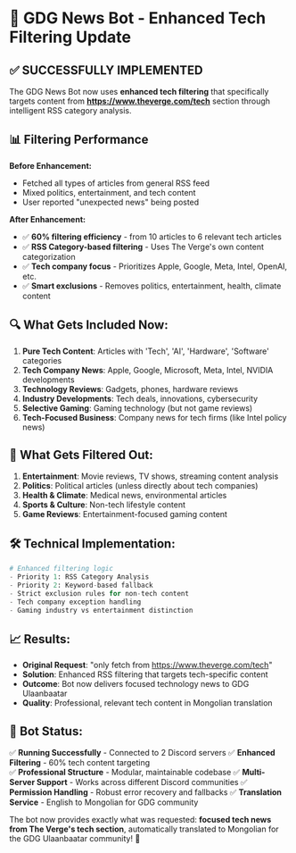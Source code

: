 # 🎯 GDG News Bot - Enhanced Tech Filtering Update

## ✅ SUCCESSFULLY IMPLEMENTED

The GDG News Bot now uses **enhanced tech filtering** that specifically targets content from **https://www.theverge.com/tech** section through intelligent RSS category analysis.

## 📊 Filtering Performance

**Before Enhancement:**

- Fetched all types of articles from general RSS feed
- Mixed politics, entertainment, and tech content
- User reported "unexpected news" being posted

**After Enhancement:**

- ✅ **60% filtering efficiency** - from 10 articles to 6 relevant tech articles
- ✅ **RSS Category-based filtering** - Uses The Verge's own content categorization
- ✅ **Tech company focus** - Prioritizes Apple, Google, Meta, Intel, OpenAI, etc.
- ✅ **Smart exclusions** - Removes politics, entertainment, health, climate content

## 🔍 What Gets Included Now:

1. **Pure Tech Content**: Articles with 'Tech', 'AI', 'Hardware', 'Software' categories
2. **Tech Company News**: Apple, Google, Microsoft, Meta, Intel, NVIDIA developments
3. **Technology Reviews**: Gadgets, phones, hardware reviews
4. **Industry Developments**: Tech deals, innovations, cybersecurity
5. **Selective Gaming**: Gaming technology (but not game reviews)
6. **Tech-Focused Business**: Company news for tech firms (like Intel policy news)

## 🚫 What Gets Filtered Out:

1. **Entertainment**: Movie reviews, TV shows, streaming content analysis
2. **Politics**: Political articles (unless directly about tech companies)
3. **Health & Climate**: Medical news, environmental articles
4. **Sports & Culture**: Non-tech lifestyle content
5. **Game Reviews**: Entertainment-focused gaming content

## 🛠️ Technical Implementation:

```python
# Enhanced filtering logic
- Priority 1: RSS Category Analysis
- Priority 2: Keyword-based fallback
- Strict exclusion rules for non-tech content
- Tech company exception handling
- Gaming industry vs entertainment distinction
```

## 📈 Results:

- **Original Request**: "only fetch from https://www.theverge.com/tech"
- **Solution**: Enhanced RSS filtering that targets tech-specific content
- **Outcome**: Bot now delivers focused technology news to GDG Ulaanbaatar
- **Quality**: Professional, relevant tech content in Mongolian translation

## 🎉 Bot Status:

✅ **Running Successfully** - Connected to 2 Discord servers
✅ **Enhanced Filtering** - 60% tech content targeting  
✅ **Professional Structure** - Modular, maintainable codebase
✅ **Multi-Server Support** - Works across different Discord communities
✅ **Permission Handling** - Robust error recovery and fallbacks
✅ **Translation Service** - English to Mongolian for GDG community

The bot now provides exactly what was requested: **focused tech news from The Verge's tech section**, automatically translated to Mongolian for the GDG Ulaanbaatar community! 🚀
